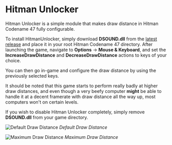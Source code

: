 # Hitman Unlocker
Hitman Unlocker is a simple module that makes draw distance in Hitman Codename 47 fully configurable.

To install HitmanUnlocker, simply download **DSOUND.dll** from the [latest release](https://github.com/OrfeasZ/HitmanUnlocker/releases/latest) and place it in your root Hitman Codename 47 directory.
After launching the game, navigate to **Options** -> **Mouse & Keyboard**, and set the **IncreaseDrawDistance** and **DecreaseDrawDistance** actions to keys of your choice.

You can then go in-game and configure the draw distance by using the previously selected keys.

It should be noted that this game starts to perform really badly at higher draw distances, and even though a very beefy computer **might** be able to handle it at a decent framerate with draw distance all the way up, most computers won't on certain levels.

If you wish to disable Hitman Unlocker completely, simply remove **DSOUND.dll** from your game directory.

![Default Draw Distance](http://i.nofate.me/71vKQKQd.png)
*Default Draw Distance*

![Maximum Draw Distance](http://i.nofate.me/NKitq80U.png)
*Maximum Draw Distance*
